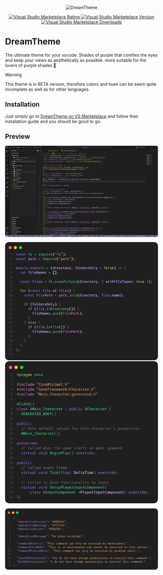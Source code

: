 <p align="center">
<img src="https://i.imgur.com/zGOH0uE.png" alt="DreamTheme" width="700"/>
</p>
<p align="center">
  <a href="https://marketplace.visualstudio.com/items?itemName=Iconical.DreamTheme" target="_blank" rel="noopener noreferrer"> 
  <img alt="Visual Studio Marketplace Rating" src="https://img.shields.io/visual-studio-marketplace/stars/iconical.DreamTheme?style=for-the-badge&color=%23E53958" />
  <img alt="Visual Studio Marketplace Version" src="https://img.shields.io/visual-studio-marketplace/v/iconical.DreamTheme?include_prereleases&style=for-the-badge&color=%23E53958" />
  <img alt="Visual Studio Marketplace Downloads" src="https://img.shields.io/visual-studio-marketplace/d/iconical.DreamTheme?style=for-the-badge&color=%23E53958" />
  </a>
</p>

# DreamTheme
The ultimate theme for your vscode. Shades of purple that comfies the eyes and keep your views as aesthetically as possible. more suitable for the lovers of purple shades 💜

> [!WARNING]
> This theme is in BETA version, therefore colors and hues can be seem quite incomplete as well as for other languages.

## Installation

Just simply go to [DreamTheme on VS Marketplace](https://marketplace.visualstudio.com/items?itemName=Iconical.DreamTheme) and follow their installation guide and you should be good to go.

## Preview

<p>
  <img src="images/preview_i.png" />
 <p>
   <img src="images/preview_iii.png" />
  <img src="images/preview_iv.png" />
 </p>
  <img src="images/preview_ii.png" />
</p>